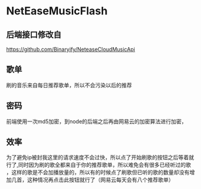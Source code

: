 # NetEaseMusicFlash

>
## 后端接口修改自
https://github.com/Binaryify/NeteaseCloudMusicApi
## 歌单
刷的音乐来自每日推荐歌单，所以不会污染以后的推荐
## 密码
前端使用一次md5加密，到node的后端之后再由网易云的加密算法进行加密，
## 效率
为了避免ip被封我这里的请求速度不会过快，所以点了开始刷歌的按钮之后等着就行了,同时因为刷的歌全都来自于你的推荐歌单，所以难免会有很多已经听过的歌
，这样的歌是不会加播放量的，所以有的时候点了刷歌但已听的歌的数量却没有增加几首，这种情况再点击此按钮就行了（网易云每天会有八个推荐歌单）
